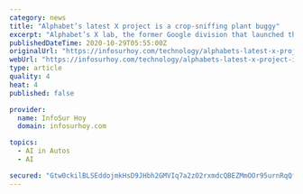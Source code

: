 ```yaml
---
category: news
title: "Alphabet’s latest X project is a crop-sniffing plant buggy"
excerpt: "Alphabet’s X lab, the former Google division that launched the Waymo self-driving car unit and other ambitious projects, has taken the wraps off its latest"
publishedDateTime: 2020-10-29T05:55:00Z
originalUrl: "https://infosurhoy.com/technology/alphabets-latest-x-project-is-a-crop-sniffing-plant-buggy/"
webUrl: "https://infosurhoy.com/technology/alphabets-latest-x-project-is-a-crop-sniffing-plant-buggy/"
type: article
quality: 4
heat: 4
published: false

provider:
  name: InfoSur Hoy
  domain: infosurhoy.com

topics:
  - AI in Autos
  - AI

secured: "Gtw0ckilBLSEddojmkHsD9JHbh2GMVIq7a2zO2rxmdcQBEZMmOOr95urnRqQf1PjSfdyc+KgRUFcfmVlAvaKBkzeJHVo6u7iVJXivl9Ze/qIHBQB0zwrM2Mwf+cEJzyQZUNCzhl2jABmp1VqraG/k9l1MbJWv1yY86Y7JO5C4BG1sZ04F+8zckjtxIKIMNsrappeMw4/TatlYHQ4ouNIl+hfGL4firnppkVeqNb8/0smyofToWwT0NtuD5VMxqC0nqUO+F2p7D+P2spV8tyLBexTRwQb7AsFWCNGXsz8zOv1qJ+tTPbObd0jEI3f42onZBjN0lHMjDsF8eagAN+E0FYJ8L1usDoA0eah/yRLpwU=;/QalI5/pnHeyUx3H/bgadQ=="
---
```


